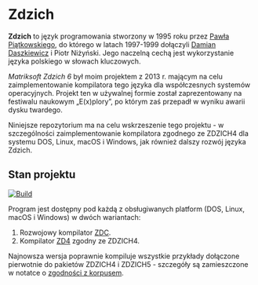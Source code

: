 # Zdzich
**Zdzich** to język programowania stworzony w 1995 roku przez [Pawła Piątkowskiego](https://github.com/cosi1), do którego w latach 1997-1999 dołączyli [Damian Daszkiewicz](https://github.com/DamianDaszkiewicz) i Piotr Niżyński.
Jego naczelną cechą jest wykorzystanie języka polskiego w słowach kluczowych.

*Matriksoft Zdzich 6* był moim projektem z 2013 r. mającym na celu zaimplementowanie kompilatora tego języka dla współczesnych systemów operacyjnych.
Projekt ten w używalnej formie został zaprezentowany na festiwalu naukowym „E(x)plory”, po którym zaś przepadł w wyniku awarii dysku twardego.

Niniejsze repozytorium ma na celu wskrzeszenie tego projektu - w szczególności zaimplementowanie kompilatora zgodnego ze ZDZICH4 dla systemu DOS, Linux, macOS i Windows, jak również dalszy rozwój języka Zdzich.

## Stan projektu

[![Build](https://github.com/thecatkitty/zdzich/actions/workflows/build.yml/badge.svg?event=push)](https://github.com/thecatkitty/zdzich/actions/workflows/build.yml)

Program jest dostępny pod każdą z obsługiwanych platform (DOS, Linux, macOS i Windows) w dwóch wariantach:
1. Rozwojowy kompilator [ZDC](docs/zdc.md).
2. Kompilator [ZD4](docs/zd4.md) zgodny ze ZDZICH4.

Najnowsza wersja poprawnie kompiluje wszystkie przykłady dołączone pierwotnie do pakietów ZDZICH4 i ZDZICH5 - szczegóły są zamieszczone w notatce o [zgodności z korpusem](docs/zgodność.md).
